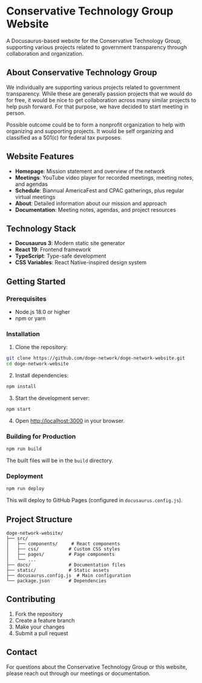 # Conservative Technology Group Website

A Docusaurus-based website for the Conservative Technology Group, supporting various projects related to government transparency through collaboration and organization.

## About Conservative Technology Group

We individually are supporting various projects related to government transparency. While these are generally passion projects that we would do for free, it would be nice to get collaboration across many similar projects to help push forward. For that purpose, we have decided to start meeting in person.

Possible outcome could be to form a nonprofit organization to help with organizing and supporting projects. It would be self organizing and classified as a 501(c) for federal tax purposes.

## Website Features

- **Homepage**: Mission statement and overview of the network
- **Meetings**: YouTube video player for recorded meetings, meeting notes, and agendas
- **Schedule**: Biannual AmericaFest and CPAC gatherings, plus regular virtual meetings
- **About**: Detailed information about our mission and approach
- **Documentation**: Meeting notes, agendas, and project resources

## Technology Stack

- **Docusaurus 3**: Modern static site generator
- **React 19**: Frontend framework
- **TypeScript**: Type-safe development
- **CSS Variables**: React Native-inspired design system

## Getting Started

### Prerequisites

- Node.js 18.0 or higher
- npm or yarn

### Installation

1. Clone the repository:
```bash
git clone https://github.com/doge-network/doge-network-website.git
cd doge-network-website
```

2. Install dependencies:
```bash
npm install
```

3. Start the development server:
```bash
npm start
```

4. Open [http://localhost:3000](http://localhost:3000) in your browser.

### Building for Production

```bash
npm run build
```

The built files will be in the `build` directory.

### Deployment

```bash
npm run deploy
```

This will deploy to GitHub Pages (configured in `docusaurus.config.js`).

## Project Structure

```
doge-network-website/
├── src/
│   ├── components/     # React components
│   ├── css/           # Custom CSS styles
│   ├── pages/         # Page components
│   └── ...
├── docs/              # Documentation files
├── static/            # Static assets
├── docusaurus.config.js  # Main configuration
└── package.json       # Dependencies
```

## Contributing

1. Fork the repository
2. Create a feature branch
3. Make your changes
4. Submit a pull request

## Contact

For questions about the Conservative Technology Group or this website, please reach out through our meetings or documentation.
